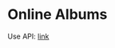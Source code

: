 # Online Albums

Use API: [link](https://docs.kiliaro.io/resources/shares/#list-media-in-a-shared-item)
